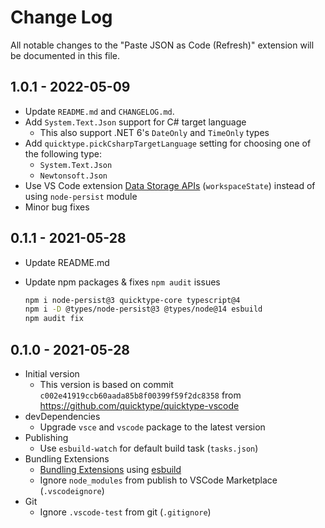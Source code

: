 # Change Log

All notable changes to the "Paste JSON as Code (Refresh)" extension will be documented in this file.

## 1.0.1 - 2022-05-09

* Update `README.md` and `CHANGELOG.md`.
* Add `System.Text.Json` support for C# target language
  * This also support .NET 6's `DateOnly` and `TimeOnly` types
* Add `quicktype.pickCsharpTargetLanguage` setting for choosing one of the following type:
  * `System.Text.Json`
  * `Newtonsoft.Json`
* Use VS Code extension [Data Storage APIs](https://code.visualstudio.com/api/extension-capabilities/common-capabilities#data-storage) (`workspaceState`) instead of using `node-persist` module
* Minor bug fixes

## 0.1.1 - 2021-05-28

* Update README.md
* Update npm packages & fixes `npm audit` issues

    ```sh
    npm i node-persist@3 quicktype-core typescript@4
    npm i -D @types/node-persist@3 @types/node@14 esbuild
    npm audit fix
    ```

## 0.1.0 - 2021-05-28

* Initial version
  * This version is based on commit `c002e41919ccb60aada85b8f00399f59f2dc8358` from https://github.com/quicktype/quicktype-vscode
* devDependencies
  * Upgrade `vsce` and `vscode` package to the latest version
* Publishing
  * Use `esbuild-watch` for default build task (`tasks.json`)
* Bundling Extensions
  * [Bundling Extensions](https://code.visualstudio.com/api/working-with-extensions/bundling-extension) using [esbuild](https://github.com/evanw/esbuild)
  * Ignore `node_modules` from publish to VSCode Marketplace (`.vscodeignore`)
* Git
  * Ignore `.vscode-test` from git (`.gitignore`)
